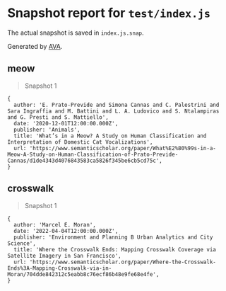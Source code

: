 # Snapshot report for `test/index.js`

The actual snapshot is saved in `index.js.snap`.

Generated by [AVA](https://avajs.dev).

## meow

> Snapshot 1

    {
      author: 'E. Prato-Previde and Simona Cannas and C. Palestrini and Sara Ingraffia and M. Battini and L. A. Ludovico and S. Ntalampiras and G. Presti and S. Mattiello',
      date: '2020-12-01T12:00:00.000Z',
      publisher: 'Animals',
      title: 'What’s in a Meow? A Study on Human Classification and Interpretation of Domestic Cat Vocalizations',
      url: 'https://www.semanticscholar.org/paper/What%E2%80%99s-in-a-Meow-A-Study-on-Human-Classification-of-Prato-Previde-Cannas/d1de4343d4076843583ca5826f345be6cb5cd75c',
    }

## crosswalk

> Snapshot 1

    {
      author: 'Marcel E. Moran',
      date: '2022-04-04T12:00:00.000Z',
      publisher: 'Environment and Planning B Urban Analytics and City Science',
      title: 'Where the Crosswalk Ends: Mapping Crosswalk Coverage via Satellite Imagery in San Francisco',
      url: 'https://www.semanticscholar.org/paper/Where-the-Crosswalk-Ends%3A-Mapping-Crosswalk-via-in-Moran/704dde842312c5eabb8c76ecf86b48e9fe68e4fe',
    }
